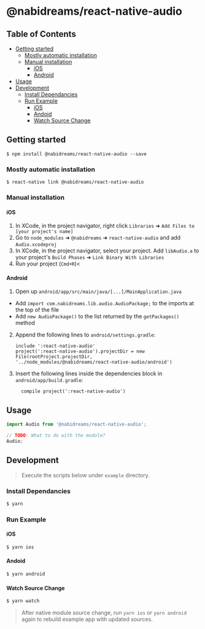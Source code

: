 # @nabidreams/react-native-audio

## Table of Contents

<!-- toc -->

- [Getting started](#getting-started)
  - [Mostly automatic installation](#mostly-automatic-installation)
  - [Manual installation](#manual-installation)
    - [iOS](#ios)
    - [Android](#android)
- [Usage](#usage)
- [Development](#development)
  - [Install Dependancies](#install-dependancies)
  - [Run Example](#run-example)
    - [iOS](#ios-1)
    - [Andoid](#andoid)
    - [Watch Source Change](#watch-source-change)

<!-- tocstop -->

## Getting started

`$ npm install @nabidreams/react-native-audio --save`

### Mostly automatic installation

`$ react-native link @nabidreams/react-native-audio`

### Manual installation

#### iOS

1. In XCode, in the project navigator, right click `Libraries` ➜ `Add Files to [your project's name]`
2. Go to `node_modules` ➜ `@nabidreams` ➜ `react-native-audio` and add `Audio.xcodeproj`
3. In XCode, in the project navigator, select your project. Add `libAudio.a` to your project's `Build Phases` ➜ `Link Binary With Libraries`
4. Run your project (`Cmd+R`)<

#### Android

1. Open up `android/app/src/main/java/[...]/MainApplication.java`

- Add `import com.nabidreams.lib.audio.AudioPackage;` to the imports at the top of the file
- Add `new AudioPackage()` to the list returned by the `getPackages()` method

2. Append the following lines to `android/settings.gradle`:
   ```
   include ':react-native-audio'
   project(':react-native-audio').projectDir = new File(rootProject.projectDir, 	'../node_modules/@nabidreams/react-native-audio/android')
   ```
3. Insert the following lines inside the dependencies block in `android/app/build.gradle`:
   ```
     compile project(':react-native-audio')
   ```

## Usage

```javascript
import Audio from '@nabidreams/react-native-audio';

// TODO: What to do with the module?
Audio;
```

## Development

> Execute the scripts below under `example` directory.

### Install Dependancies

```sh
$ yarn
```

### Run Example

#### iOS

```sh
$ yarn ios
```

#### Andoid

```sh
$ yarn android
```

#### Watch Source Change

```sh
$ yarn watch
```

> After native module source change, run `yarn ios` or `yarn android` again to rebuild example app with updated sources.
